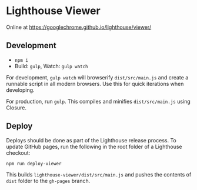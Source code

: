# Lighthouse Viewer

Online at https://googlechrome.github.io/lighthouse/viewer/

## Development

* `npm i`
* Build: `gulp`, Watch: `gulp watch`

For development, `gulp watch` will browserify `dist/src/main.js` and create a
runnable script in all modern browsers. Use this for quick iterations when developing.

For production, run `gulp`. This compiles and minifies `dist/src/main.js` using Closure.

## Deploy

Deploys should be done as part of the Lighthouse release process. To update GitHub pages,
run the following in the root folder of a Lighthouse checkout:

```sh
npm run deploy-viewer
```

This builds `lighthouse-viewer/dist/src/main.js` and pushes the contents of `dist` folder
to the `gh-pages` branch.
